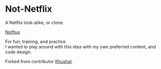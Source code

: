 # Not-Netflix

A Netflix look-alike, or clone. 

<a href="https://not-netflix.pages.dev/">Notflux</a>

For fun, training, and practice. </br>
I wanted to play around with this idea with my own preferred content, and code design.

Forked from contributor <a href="https://github.com/khushal2891/Netflix-Clone">Khushal</a>.


